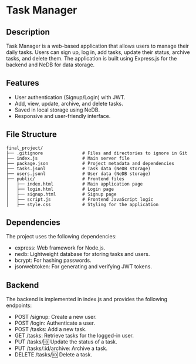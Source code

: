 # Task Manager
## Description
Task Manager is a web-based application that allows users to manage their daily tasks. Users can sign up, log in, add tasks, update their status, archive tasks, and delete them. The application is built using Express.js for the backend and NeDB for data storage.

## Features
- User authentication (Signup/Login) with JWT.
- Add, view, update, archive, and delete tasks.
- Saved in local storage using NeDB.
- Responsive and user-friendly interface.

## File Structure 
```file
final_project/
├── .gitignore               # Files and directories to ignore in Git
├── index.js                 # Main server file
├── package.json             # Project metadata and dependencies
├── tasks.jsonl              # Task data (NeDB storage)
├── users.jsonl              # User data (NeDB storage)
├── public/                  # Frontend files
│   ├── index.html           # Main application page
│   ├── login.html           # Login page
│   ├── signup.html          # Signup page
│   ├── script.js            # Frontend JavaScript logic
│   ├── style.css            # Styling for the application
```
## Dependencies
The project uses the following dependencies:

- express: Web framework for Node.js.
- nedb: Lightweight database for storing tasks and users.
- bcrypt: For hashing passwords.
- jsonwebtoken: For generating and verifying JWT tokens.

## Backend
The backend is implemented in index.js and provides the following endpoints:

- POST /signup: Create a new user.
- POST /login: Authenticate a user.
- POST /tasks: Add a new task.
- GET /tasks: Retrieve tasks for the logged-in user.
- PUT /tasks/:id: Update the status of a task.
- PUT /tasks/:id/archive: Archive a task.
- DELETE /tasks/:id: Delete a task.